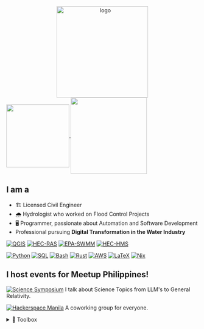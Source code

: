 <div align="center" style="margin:auto;">
    <picture>
        <source media="(prefers-color-scheme: dark)" srcset="assets/nedsantiago-sharp-logo-dark-mode.svg">
        <source media="(prefers-color-scheme: light)" srcset="assets/nedsantiago-sharp-logo-light-mode.svg">
        <img src="docs/qgis_icon.svg" alt="logo" title="logo" width="240" height="240"/><br>
    </picture>
</div>

<a href="https://github.com/anuraghazra/github-readme-stats">
    <img height=165 align="center" src="https://github-readme-stats.vercel.app/api?username=nedsantiago&rank_icon=github&card_width=320"/>
</a>
<a href="https://github.com/anuraghazra/github-readme-stats">
    <img height=200 align="center" src="https://github-readme-stats.vercel.app/api/top-langs/?username=nedsantiago&layout=compact&langs_count=6&card_width=355"/>
</a>

## I am a

- 🏗️ Licensed Civil Engineer
- 🌧️ Hydrologist who worked on Flood Control Projects
- 🖥️ Programmer, passionate about Automation and Software Development
- Professional pursuing **Digital Transformation in the Water Industry**

[![QGIS](https://img.shields.io/badge/A+-QGIS-green)](https://qgis.org/)
[![HEC-RAS](https://img.shields.io/badge/A+-HEC--RAS-blue)](https://www.hec.usace.army.mil/software/hec-ras/)
[![EPA-SWMM](https://img.shields.io/badge/A+-EPA--SWMM-blue)](https://www.epa.gov/water-research/storm-water-management-model-swmm/)
[![HEC-HMS](https://img.shields.io/badge/A--_-HEC--HMS-blue)](https://www.hec.usace.army.mil/software/hec-hms/)

[![Python](https://img.shields.io/badge/A+-Python-yellow)](https://www.python.org/)
[![SQL](https://img.shields.io/badge/A+-SQL-5C97C4)](https://en.wikipedia.org/wiki/SQL)
[![Bash](https://img.shields.io/badge/A--_-Bash-black)](https://en.wikipedia.org/wiki/Bash_(Unix_shell))
[![Rust](https://img.shields.io/badge/B+-Rust-red)](https://www.rust-lang.org/)
[![AWS](https://img.shields.io/badge/B+-AWS-orange)](https://aws.amazon.com/)
[![LaTeX](https://img.shields.io/badge/B+-LaTeX-white)](https://www.latex-project.org/)
[![Nix](https://img.shields.io/badge/B+-Nix-blue)](https://nixos.org/)

## I host events for Meetup Philippines!

[![Science Symposium](https://img.shields.io/badge/Science_Symposium-blue)](https://www.meetup.com/meetup-philippines/) I talk about Science Topics from LLM's to General Relativity.

[![Hackerspace Manila](https://img.shields.io/badge/Hackerspace_MNL-green)](https://www.meetup.com/meetup-philippines/) A coworking group for everyone.

 
<details>
    <summary>🧰 Toolbox</summary>

### Web Development Tech Stack

- Front-end: Flutter
- Backend: Supabase

### Engineering Technologies

- QGIS
- HEC-RAS
- HEC-HMS
- EPA-SWMM
- Civil3D
- ArcGIS

### Programming Languages
- Python
- SQL
- Rust
- Dart
- Javascript
- C

### Data Analysis & Engineering Tools

- Pandas
- Matplotlib
- Postgres
- Numpy
- SciPy
- Scrapy
- BeautifulSoup

### Cloud

- AWS (mainly EC2)
- fail2ban
- iptables
- nftables

### Cybersecurity Tools

- nmap
- wireshark

### Operating Systems

- NixOS
- Ubuntu

### Other Automation Tools

- LaTeX (document formatting)
- Bash Scripts
</details>
